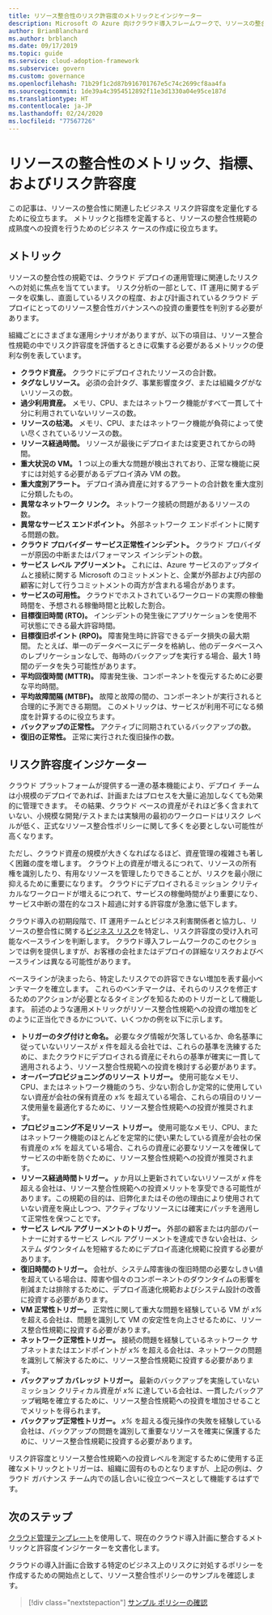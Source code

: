```yaml
---
title: リソース整合性のリスク許容度のメトリックとインジケーター
description: Microsoft の Azure 向けクラウド導入フレームワークで、リソースの整合性に関連するビジネス リスクの許容度を定量化します。
author: BrianBlanchard
ms.author: brblanch
ms.date: 09/17/2019
ms.topic: guide
ms.service: cloud-adoption-framework
ms.subservice: govern
ms.custom: governance
ms.openlocfilehash: 71b29f1c2d87b916701767e5c74c2699cf8aa4fa
ms.sourcegitcommit: 1de39a4c3954512892f11e3d1330a04e95ce187d
ms.translationtype: HT
ms.contentlocale: ja-JP
ms.lasthandoff: 02/24/2020
ms.locfileid: "77567726"
---
```

# <a name="resource-consistency-metrics-indicators-and-risk-tolerance"></a>リソースの整合性のメトリック、指標、およびリスク許容度

この記事は、リソースの整合性に関連したビジネス リスク許容度を定量化するために役立ちます。 メトリックと指標を定義すると、リソースの整合性規範の成熟度への投資を行うためのビジネス ケースの作成に役立ちます。

## <a name="metrics"></a>メトリック

リソースの整合性の規範では、クラウド デプロイの運用管理に関連したリスクへの対処に焦点を当てています。 リスク分析の一部として、IT 運用に関するデータを収集し、直面しているリスクの程度、および計画されているクラウド デプロイにとってのリソース整合性ガバナンスへの投資の重要性を判別する必要があります。

組織ごとにさまざまな運用シナリオがありますが、以下の項目は、リソース整合性規範の中でリスク許容度を評価するときに収集する必要があるメトリックの便利な例を表しています。

- **クラウド資産。** クラウドにデプロイされたリソースの合計数。
- **タグなしリソース。** 必須の会計タグ、事業影響度タグ、または組織タグがないリソースの数。
- **過少利用資産。** メモリ、CPU、またはネットワーク機能がすべて一貫して十分に利用されていないリソースの数。
- **リソースの枯渇。** メモリ、CPU、またはネットワーク機能が負荷によって使い尽くされているリソースの数。
- **リソース経過時間。** リソースが最後にデプロイまたは変更されてからの時間。
- **重大状況の VM。** 1 つ以上の重大な問題が検出されており、正常な機能に戻すには対処する必要があるデプロイ済み VM の数。
- **重大度別アラート。** デプロイ済み資産に対するアラートの合計数を重大度別に分類したもの。
- **異常なネットワーク リンク。** ネットワーク接続の問題があるリソースの数。
- **異常なサービス エンドポイント。** 外部ネットワーク エンドポイントに関する問題の数。
- **クラウド プロバイダー サービス正常性インシデント。** クラウド プロバイダーが原因の中断またはパフォーマンス インシデントの数。
- **サービス レベル アグリーメント。** これには、Azure サービスのアップタイムと接続に関する Microsoft のコミットメントと、企業が外部および内部の顧客に対して行うコミットメントの両方が含まれる場合があります。
- **サービスの可用性。** クラウドでホストされているワークロードの実際の稼働時間を、予想される稼働時間と比較した割合。
- **目標復旧時間 (RTO)。** インシデントの発生後にアプリケーションを使用不可状態にできる最大許容時間。
- **目標復旧ポイント (RPO)。** 障害発生時に許容できるデータ損失の最大期間。 たとえば、単一のデータベースにデータを格納し、他のデータベースへのレプリケーションなしで、毎時のバックアップを実行する場合、最大 1 時間のデータを失う可能性があります。
- **平均回復時間 (MTTR)。** 障害発生後、コンポーネントを復元するために必要な平均時間。
- **平均故障間隔 (MTBF)。** 故障と故障の間の、コンポーネントが実行されると合理的に予測できる期間。 このメトリックは、サービスが利用不可になる頻度を計算するのに役立ちます。
- **バックアップの正常性。** アクティブに同期されているバックアップの数。
- **復旧の正常性。** 正常に実行された復旧操作の数。

## <a name="risk-tolerance-indicators"></a>リスク許容度インジケーター

クラウド プラットフォームが提供する一連の基本機能により、デプロイ チームは小規模のデプロイであれば、計画またはプロセスを大量に追加しなくても効果的に管理できます。 その結果、クラウド ベースの資産がそれほど多く含まれていない、小規模な開発/テストまたは実験用の最初のワークロードはリスク レベルが低く、正式なリソース整合性ポリシーに関して多くを必要としない可能性が高くなります。

ただし、クラウド資産の規模が大きくなればなるほど、資産管理の複雑さも著しく困難の度を増します。 クラウド上の資産が増えるにつれて、リソースの所有権を識別したり、有用なリソースを管理したりできることが、リスクを最小限に抑えるために重要になります。 クラウドにデプロイされるミッション クリティカルなワークロードが増えるにつれて、サービスの稼働時間がより重要になり、サービス中断の潜在的なコスト超過に対する許容度が急激に低下します。

クラウド導入の初期段階で、IT 運用チームとビジネス利害関係者と協力し、リソースの整合性に関する[ビジネス リスク](./business-risks.md)を特定し、リスク許容度の受け入れ可能なベースラインを判断します。 クラウド導入フレームワークのこのセクションでは例を提供しますが、お客様の会社またはデプロイの詳細なリスクおよびベースラインは異なる可能性があります。

ベースラインが決まったら、特定したリスクでの許容できない増加を表す最小ベンチマークを確立します。 これらのベンチマークは、それらのリスクを修正するためのアクションが必要となるタイミングを知るためのトリガーとして機能します。 前述のような運用メトリックがリソース整合性規範への投資の増加をどのように正当化できるかについて、いくつかの例を以下に示します。

- **トリガーのタグ付けと命名。** 必要なタグ情報が欠落しているか、命名基準に従っていないリソースが _x_ 件を超える会社では、これらの基準を洗練するために、またクラウドにデプロイされる資産にそれらの基準が確実に一貫して適用されるよう、リソース整合性規範への投資を検討する必要があります。
- **オーバープロビジョニングのリソース トリガー。** 使用可能なメモリ、CPU、またはネットワーク機能のうち、少ない割合しか定常的に使用していない資産が会社の保有資産の _x%_ を超えている場合、これらの項目のリソース使用量を最適化するために、リソース整合性規範への投資が推奨されます。
- **プロビジョニング不足リソース トリガー。** 使用可能なメモリ、CPU、またはネットワーク機能のほとんどを定常的に使い果たしている資産が会社の保有資産の _x%_ を超えている場合、これらの資産に必要なリソースを確保してサービスの中断を防ぐために、リソース整合性規範への投資が推奨されます。
- **リソース経過時間トリガー。** _y_ か月以上更新されていないリソースが _x_ 件を超える会社は、リソース整合性規範への投資メリットを享受できる可能性があります。この規範の目的は、旧弊化またはその他の理由により使用されていない資産を廃止しつつ、アクティブなリソースには確実にパッチを適用して正常性を保つことです。
- **サービス レベル アグリーメントのトリガー。** 外部の顧客または内部のパートナーに対するサービス レベル アグリーメントを達成できない会社は、システム ダウンタイムを短縮するためにデプロイ高速化規範に投資する必要があります。
- **復旧時間のトリガー。** 会社が、システム障害後の復旧時間の必要なしきい値を超えている場合は、障害や個々のコンポーネントのダウンタイムの影響を削減または排除するために、デプロイ高速化規範およびシステム設計の改善に投資する必要があります。
- **VM 正常性トリガー。** 正常性に関して重大な問題を経験している VM が _x%_ を超える会社は、問題を識別して VM の安定性を向上させるために、リソース整合性規範に投資する必要があります。
- **ネットワーク正常性トリガー。** 接続の問題を経験しているネットワーク サブネットまたはエンドポイントが _x%_ を超える会社は、ネットワークの問題を識別して解決するために、リソース整合性規範に投資する必要があります。
- **バックアップ カバレッジ トリガー。** 最新のバックアップを実施していないミッション クリティカル資産が _x%_ に達している会社は、一貫したバックアップ戦略を確立するために、リソース整合性規範への投資を増加させることでメリットを得られます。
- **バックアップ正常性トリガー。** _x%_ を超える復元操作の失敗を経験している会社は、バックアップの問題を識別して重要なリソースを確実に保護するために、リソース整合性規範に投資する必要があります。

リスク許容度とリソース整合性規範への投資レベルを測定するために使用する正確なメトリックとトリガーは、組織に固有のものとなりますが、上記の例は、クラウド ガバナンス チーム内での話し合いに役立つベースとして機能するはずです。

## <a name="next-steps"></a>次のステップ

[クラウド管理テンプレート](./template.md)を使用して、現在のクラウド導入計画に整合するメトリックと許容度インジケーターを文書化します。

クラウドの導入計画に合致する特定のビジネス上のリスクに対処するポリシーを作成するための開始点として、リソース整合性ポリシーのサンプルを確認します。

> [!div class="nextstepaction"]
> [サンプル ポリシーの確認](./policy-statements.md)
